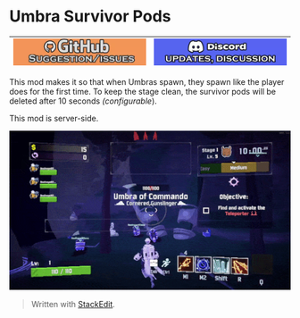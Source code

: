﻿# Umbra Survivor Pods

| [![github issues/request link](https://raw.githubusercontent.com/DestroyedClone/PoseHelper/master/PoseHelper/github_link.webp)](https://github.com/DestroyedClone/PoseHelper/issues) | [![discord invite](https://raw.githubusercontent.com/DestroyedClone/PoseHelper/master/PoseHelper/discord_link.webp)](https://discord.gg/DpHu3qXMHK) |
|--|--|

This mod makes it so that when Umbras spawn, they spawn like the player does for the first time. To keep the stage clean, the survivor pods will be deleted after 10 seconds *(configurable*).

This mod is server-side.

![preview with 4 players](https://raw.githubusercontent.com/DestroyedClone/PoseHelper/master/UmbraLandInPods/preview_4p.gif)

> Written with [StackEdit](https://stackedit.io/).